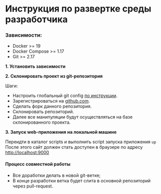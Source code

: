# Инструкция по развертке среды разработчика

### Зависимости:
- Docker >= 19
- Docker Compose >= 1.17  
- Git >= 2.17

**1. Установить зависимости**

**2. Склонировать проект из git-репозитория**

Шаги:
- Настроить глобальный git config [по инструкции](https://git-scm.com/book/ru/v2/%D0%92%D0%B2%D0%B5%D0%B4%D0%B5%D0%BD%D0%B8%D0%B5-%D0%9F%D0%B5%D1%80%D0%B2%D0%BE%D0%BD%D0%B0%D1%87%D0%B0%D0%BB%D1%8C%D0%BD%D0%B0%D1%8F-%D0%BD%D0%B0%D1%81%D1%82%D1%80%D0%BE%D0%B9%D0%BA%D0%B0-Git).
- Зарегистрироваться на [github.com](https://github.com/).
- Сделать форк данного репозитория.
- Склонировать репозиторий.
- Далее все манипуляции будут осуществляться на базе склонированного проекта.

**3. Запуск web-приложения на локальной машине**

Переидти в каталог scripts и выполнить script запуска приложения ``up``
После этого сайт должен стать доступен в браузере по адресу [http://localhost:9000](http://localhost:9000/)

#### Процесс совместной работы
- Все доработки делать в новой git-ветке;
- В конце разработки ветка будет слита в основной репозиторий через pull-request.
